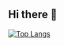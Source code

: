 ## Hi there 👋

[![Top Langs](https://github-readme-stats.vercel.app/api/top-langs/?username=rtuszik)](https://robin.gg)
